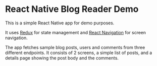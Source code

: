 # React Native Blog Reader Demo

This is a simple React Native app for demo purposes.

It uses [Redux](https://redux.js.org/) for state management and [React Navigation](https://reactnavigation.org/) for screen navigation.

The app fetches sample blog posts, users and comments from three different endpoints. It consists of 2 screens, a simple list of posts, and a details page showing the post body and the comments.